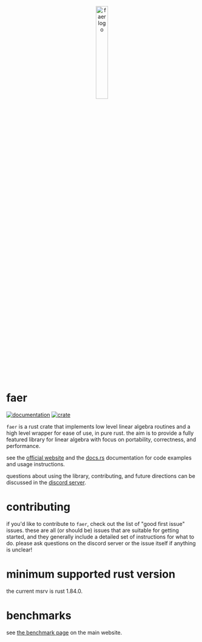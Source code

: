 <p align="center">
  <img src="https://github.com/user-attachments/assets/bae4b2ae-292b-4894-b5b5-afaf56725056" alt="faer logo"/ width="25%">
</p>

# faer

[![documentation](https://docs.rs/faer/badge.svg)](https://docs.rs/faer)
[![crate](https://img.shields.io/crates/v/faer.svg)](https://crates.io/crates/faer)

`faer` is a rust crate that implements low level linear algebra routines and a high level wrapper for ease of use, in pure rust.
the aim is to provide a fully featured library for linear algebra with focus on portability, correctness, and performance.

see the [official website](https://faer.veganb.tw) and the [docs.rs](https://docs.rs/faer/latest/faer) documentation for code examples and usage instructions.

questions about using the library, contributing, and future directions can be discussed in the [discord server](https://discord.gg/ak5jdsafvz).

# contributing

if you'd like to contribute to `faer`, check out the list of "good first issue"
issues. these are all (or should be) issues that are suitable for getting
started, and they generally include a detailed set of instructions for what to
do. please ask questions on the discord server or the issue itself if anything
is unclear!

# minimum supported rust version

the current msrv is rust 1.84.0.

# benchmarks

see [the benchmark page](https://faer.veganb.tw/benchmarks/) on the main website.

